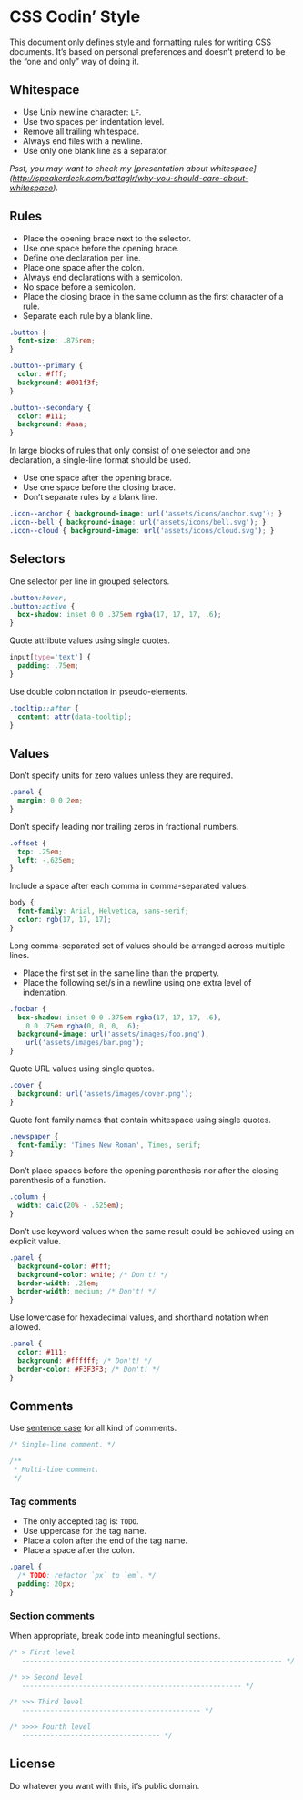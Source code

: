 # CSS Codin’ Style

This document only defines style and formatting rules for writing CSS documents.
It’s based on personal preferences and doesn’t pretend to be the “one and only”
way of doing it.

## Whitespace

+ Use Unix newline character: `LF`.
+ Use two spaces per indentation level.
+ Remove all trailing whitespace.
+ Always end files with a newline.
+ Use only one blank line as a separator.

_Psst, you may want to check my [presentation about whitespace]
(http://speakerdeck.com/battaglr/why-you-should-care-about-whitespace)_.

## Rules

+ Place the opening brace next to the selector.
+ Use one space before the opening brace.
+ Define one declaration per line.
+ Place one space after the colon.
+ Always end declarations with a semicolon.
+ No space before a semicolon.
+ Place the closing brace in the same column as the first character of a rule.
+ Separate each rule by a blank line.

```css
.button {
  font-size: .875rem;
}

.button--primary {
  color: #fff;
  background: #001f3f;
}

.button--secondary {
  color: #111;
  background: #aaa;
}
```

In large blocks of rules that only consist of one selector and one declaration,
a single-line format should be used.

+ Use one space after the opening brace.
+ Use one space before the closing brace.
+ Don’t separate rules by a blank line.

```css
.icon--anchor { background-image: url('assets/icons/anchor.svg'); }
.icon--bell { background-image: url('assets/icons/bell.svg'); }
.icon--cloud { background-image: url('assets/icons/cloud.svg'); }
```

## Selectors

One selector per line in grouped selectors.

```css
.button:hover,
.button:active {
  box-shadow: inset 0 0 .375em rgba(17, 17, 17, .6);
}
```

Quote attribute values using single quotes.

```css
input[type='text'] {
  padding: .75em;
}
```

Use double colon notation in pseudo-elements.

```css
.tooltip::after {
  content: attr(data-tooltip);
}
```

## Values

Don’t specify units for zero values unless they are required.

```css
.panel {
  margin: 0 0 2em;
}
```

Don’t specify leading nor trailing zeros in fractional numbers.

```css
.offset {
  top: .25em;
  left: -.625em;
}
```

Include a space after each comma in comma-separated values.

```css
body {
  font-family: Arial, Helvetica, sans-serif;
  color: rgb(17, 17, 17);
}
```

Long comma-separated set of values should be arranged across multiple lines.

+ Place the first set in the same line than the property.
+ Place the following set/s in a newline using one extra level of indentation.

```css
.foobar {
  box-shadow: inset 0 0 .375em rgba(17, 17, 17, .6),
    0 0 .75em rgba(0, 0, 0, .6);
  background-image: url('assets/images/foo.png'),
    url('assets/images/bar.png');
}
```

Quote URL values using single quotes.

```css
.cover {
  background: url('assets/images/cover.png');
}
```

Quote font family names that contain whitespace using single quotes.

```css
.newspaper {
  font-family: 'Times New Roman', Times, serif;
}
```

Don’t place spaces before the opening parenthesis nor after the closing
parenthesis of a function.

```css
.column {
  width: calc(20% - .625em);
}
```

Don’t use keyword values when the same result could be achieved using
an explicit value.

```css
.panel {
  background-color: #fff;
  background-color: white; /* Don't! */
  border-width: .25em;
  border-width: medium; /* Don't! */
}
```

Use lowercase for hexadecimal values, and shorthand notation when allowed.

```css
.panel {
  color: #111;
  background: #ffffff; /* Don't! */
  border-color: #F3F3F3; /* Don't! */
}
```

## Comments

Use [sentence case](http://en.wiktionary.org/wiki/sentence_case) for all kind
of comments.

```css
/* Single-line comment. */

/**
 * Multi-line comment.
 */
```

### Tag comments

+ The only accepted tag is: `TODO`.
+ Use uppercase for the tag name.
+ Place a colon after the end of the tag name.
+ Place a space after the colon.

```css
.panel {
  /* TODO: refactor `px` to `em`. */
  padding: 20px;
}
```

### Section comments

When appropriate, break code into meaningful sections.

```css
/* > First level
   ---------------------------------------------------------------- */

/* >> Second level
   ------------------------------------------------------ */

/* >>> Third level
   -------------------------------------------- */

/* >>>> Fourth level
   ---------------------------------- */
```

## License

Do whatever you want with this, it’s public domain.
